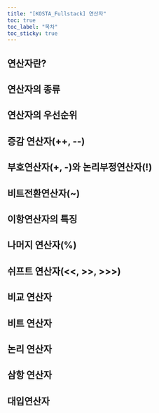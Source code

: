 ```yaml
---
title: "[KOSTA_Fullstack] 연산자"
toc: true
toc_label: "목차"
toc_sticky: true
---
```


## 연산자란?

## 연산자의 종류

## 연산자의 우선순위

## 증감 연산자(++, --)

## 부호연산자(+, -)와 논리부정연산자(!)

## 비트전환연산자(~)

## 이항연산자의 특징

## 나머지 연산자(%)

## 쉬프트 연산자(<<, >>, >>>)

## 비교 연산자

## 비트 연산자

## 논리 연산자

## 삼항 연산자

## 대입연산자

